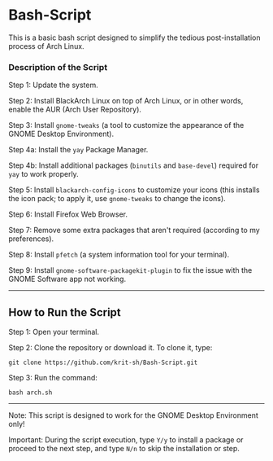 # Bash-Script

This is a basic bash script designed to simplify the tedious post-installation process of Arch Linux.

### Description of the Script

Step 1: Update the system.

Step 2: Install BlackArch Linux on top of Arch Linux, or in other words, enable the AUR (Arch User Repository).

Step 3: Install `gnome-tweaks` (a tool to customize the appearance of the GNOME Desktop Environment).

Step 4a: Install the `yay` Package Manager.

Step 4b: Install additional packages (`binutils` and `base-devel`) required for `yay` to work properly.

Step 5: Install `blackarch-config-icons` to customize your icons (this installs the icon pack; to apply it, use `gnome-tweaks` to change the icons).

Step 6: Install Firefox Web Browser.

Step 7: Remove some extra packages that aren't required (according to my preferences).

Step 8: Install `pfetch` (a system information tool for your terminal).

Step 9: Install `gnome-software-packagekit-plugin` to fix the issue with the GNOME Software app not working.

---

## How to Run the Script

Step 1: Open your terminal.

Step 2: Clone the repository or download it. To clone it, type:

```
git clone https://github.com/krit-sh/Bash-Script.git
```

Step 3: Run the command:

```
bash arch.sh
```

---

Note: This script is designed to work for the GNOME Desktop Environment only!

Important: During the script execution, type `Y/y` to install a package or proceed to the next step, and type `N/n` to skip the installation or step.
